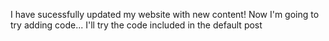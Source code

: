 I have sucessfully updated my website with new content! Now I'm going to try adding code... 
I'll try the code included in the default post

